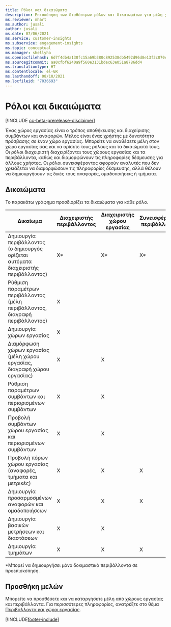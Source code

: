 ```yaml
---
title: Ρόλοι και δικαιώματα
description: Επισκόπηση των διαθέσιμων ρόλων και δικαιωμάτων για μέλη χώρου εργασίας.
ms.reviewer: mhart
ms.author: jusali
author: jusali
ms.date: 07/06/2021
ms.service: customer-insights
ms.subservice: engagement-insights
ms.topic: conceptual
ms.manager: shellyha
ms.openlocfilehash: 6d7f4db4a130fc15a69b380c892538db5492d96d8e13f3c070c6a6b9bd098371
ms.sourcegitcommit: aa0cfbf6240a9f560e3131bdec63e051a8786dd4
ms.translationtype: HT
ms.contentlocale: el-GR
ms.lasthandoff: 08/10/2021
ms.locfileid: "7036693"
---
```

# <a name="roles-and-permissions"></a>Ρόλοι και δικαιώματα

[!INCLUDE [cc-beta-prerelease-disclaimer](includes/cc-beta-prerelease-disclaimer.md)]

Ένας χώρος εργασίας είναι ο τρόπος αποθήκευσης και διαχείρισης συμβάντων και αναφορών. Μέλος είναι ένας χρήστης με δυνατότητα πρόσβασης σε έναν χώρο εργασίας. Μπορείτε να αναθέσετε μέλη στον χώρο εργασίας σας και να ορίσετε τους ρόλους και τα δικαιώματά τους. Οι ρόλοι διαχειριστή διαχειρίζονται τους χώρους εργασίας και τα περιβάλλοντα, καθώς και διαμορφώνουν τις πληροφορίες δέσμευσης για άλλους χρήστες. Οι ρόλοι συνεισφέροντος αφορούν αναλυτές που δεν χρειάζεται να διαμορφώσουν τις πληροφορίες δέσμευσης, αλλά θέλουν να δημιουργήσουν τις δικές τους αναφορές, ομαδοποιήσεις ή τμήματα.

## <a name="permissions"></a>Δικαιώματα
  
Το παρακάτω γράφημα προσδιορίζει τα δικαιώματα για κάθε ρόλο. 

| Δικαίωμα | Διαχειριστής περιβάλλοντος | Διαχειριστής χώρου εργασίας | Συνεισφέροντος περιβάλλοντος | Συνεισφέροντος χώρου εργασίας | 
|--|--|--|--|--|
| Δημιουργία περιβάλλοντος (ο δημιουργός ορίζεται αυτόματα διαχειριστής περιβάλλοντος) | X* | X* | X* | X* |  
| Ρύθμιση παραμέτρων περιβάλλοντος (μέλη περιβάλλοντος, διαγραφή περιβάλλοντος) | X |  |  |  |  
| Δημιουργία χώρων εργασίας | X |  |  |  |  
| Διαμόρφωση χώρων εργασίας (μέλη χώρου εργασίας, διαγραφή χώρου εργασίας) | X | X |  |  |  
| Ρύθμιση παραμέτρων συμβάντων και περιορισμένων συμβάντων | X | X | |  |  
| Προβολή συμβάντων χώρου εργασίας και περιορισμένων συμβάντων | X | X | |  |  
| Προβολή πόρων χώρου εργασίας (αναφορές, τμήματα και μετρικές)| X | X | X | X |  
| Δημιουργία προσαρμοσμένων αναφορών και ομαδοποιήσεων | X | X | X | X |  
| Δημιουργία βασικών μετρήσεων και διαστάσεων| X | X |  |  |  
| Δημιουργία τμημάτων| X | X | X | X |  

*Μπορεί να δημιουργήσει μόνο δοκιμαστικά περιβάλλοντα σε προεπισκόπηση. 

## <a name="add-members"></a>Προσθήκη μελών

Μπορείτε να προσθέσετε και να καταργήσετε μέλη από χώρους εργασίας και περιβάλλοντα. Για περισσότερες πληροφορίες, ανατρέξτε στο θέμα [Περιβάλλοντα και χώροι εργασίας](manage-environments-workspaces.md).


[!INCLUDE[footer-include](../includes/footer-banner.md)]
